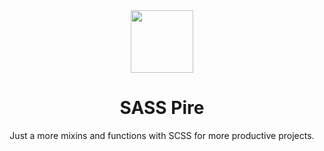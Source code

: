 <div align="center">
  <img src="https://github.com/krypton225/sass-pire/assets/73050798/6e7b551e-df7c-4a1c-b969-e97931252c3d" width="100" align="center">

  # SASS Pire

  <p>Just a more mixins and functions with SCSS for more productive projects.</p>
</div>
